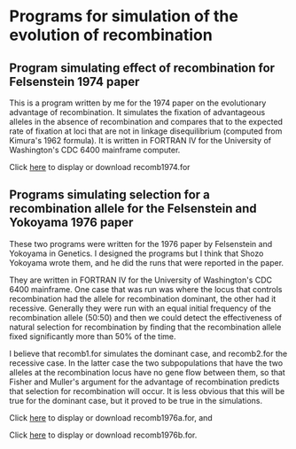 
# Programs for simulation of the evolution of recombination #

## Program simulating effect of recombination for Felsenstein 1974 paper ##

This is a program written by me for the 1974 paper on the evolutionary advantage of recombination.
It simulates the fixation of advantageous alleles in the absence of recombination and compares that
to the expected rate of fixation at loci that are not in linkage disequilibrium (computed from
Kimura's 1962 formula).  It is written in FORTRAN IV for the University of Washington's
CDC 6400 mainframe computer.  

Click [here](recomb1964.for) to display or download  recomb1974.for


## Programs simulating selection for a recombination allele for the Felsenstein and Yokoyama 1976 paper ##

These two programs were written for the 1976 paper by Felsenstein and Yokoyama in Genetics.  I designed the programs but I think
that Shozo Yokoyama wrote them, and he did the runs that were reported in the paper.

They are written in FORTRAN IV for the University of Washington's CDC 6400 mainframe.  One case that was run was where the locus
that controls recombination had the allele for recombination dominant, the other had it recessive.  Generally
they were run with an equal initial frequency of the recombination allele (50:50) and then we could detect the
effectiveness of natural selection for recombination by finding that the recombination allele fixed significantly
more than 50% of the time.

I believe that  recomb1.for  simulates the dominant case, and  recomb2.for  the recessive case.  In the latter case the 
two subpopulations that have the two alleles at the recombination locus have no gene flow between them, so that Fisher 
and Muller's argument for the advantage of recombination predicts that selection for recombination will occur.  It is less 
obvious that this will be true for the dominant case, but it proved to be true in the simulations.

Click [here](recomb1976a.for) to display or download  recomb1976a.for, and

Click [here](recomb1976b.for) to display or download  recomb1976b.for.

